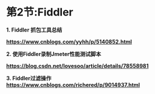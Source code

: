 # 第2节:Fiddler

**1. Fiddler 抓包工具总结**

**https://www.cnblogs.com/yyhh/p/5140852.html**

**2. 使用Fiddler录制Jmeter性能测试脚本**

**https://blog.csdn.net/lovesoo/article/details/78558981**

**3. Fiddler过滤操作**   
**https://www.cnblogs.com/richered/p/9014937.html**

